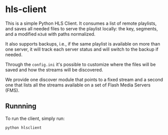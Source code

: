 hls-client
==========

This is a simple Python HLS Client. It consumes a list of remote
playlists, and saves all needed files to serve the playlist
locally: the key, segments, and a modified `m3u8` with
paths normalized.

It also supports backups, i.e., if the same playlist is available
on more than one server, it will track each server status and will
switch to the backup if needed.

Through the `config.ini` it's possible to customize where the files
will be saved and how the streams will be discovered.

We provide one discover module that points to a fixed stream and a
second one that lists all the streams available on a set of Flash
Media Servers (FMS).

Runnning
--------

To run the client, simply run:

    python hlsclient
